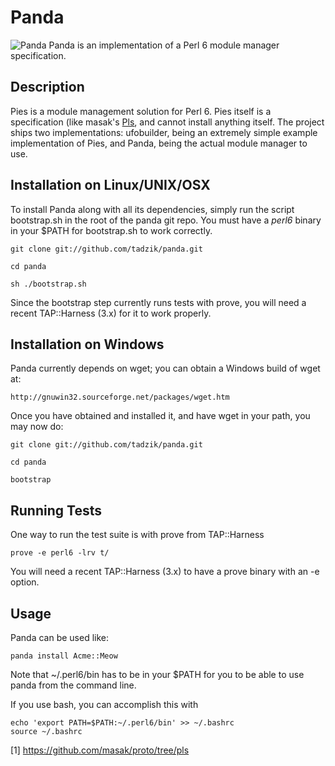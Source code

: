 # Panda

![Panda](http://modules.perl6.org/panda.png) Panda is an implementation of a Perl 6 module manager specification.

## Description

Pies is a module management solution for Perl 6.
Pies itself is a specification (like masak's [Pls](https://github.com/masak/proto/tree/panda), and cannot
install anything itself. The project ships two implementations:
ufobuilder, being an extremely simple example implementation of Pies,
and Panda, being the actual module manager to use.

## Installation on Linux/UNIX/OSX

To install Panda along with all its dependencies, simply run the script
bootstrap.sh in the root of the panda git repo. You must have a
*perl6* binary in your $PATH for bootstrap.sh to work correctly.

    git clone git://github.com/tadzik/panda.git

    cd panda

    sh ./bootstrap.sh

Since the bootstrap step currently runs tests with prove, you will need a
recent TAP::Harness (3.x) for it to work properly.

## Installation on Windows

Panda currently depends on wget; you can obtain a Windows build of wget at:

    http://gnuwin32.sourceforge.net/packages/wget.htm
    
Once you have obtained and installed it, and have wget in your path, you
may now do:

    git clone git://github.com/tadzik/panda.git

    cd panda

    bootstrap

## Running Tests

One way to run the test suite is with prove from TAP::Harness

    prove -e perl6 -lrv t/

You will need a recent TAP::Harness (3.x) to have a prove binary with an -e option.

## Usage

Panda can be used like:

    panda install Acme::Meow

Note that ~/.perl6/bin has to be in your $PATH for you to be able to use
panda from the command line.

If you use bash, you can accomplish this with

    echo 'export PATH=$PATH:~/.perl6/bin' >> ~/.bashrc
    source ~/.bashrc

[1] https://github.com/masak/proto/tree/pls

